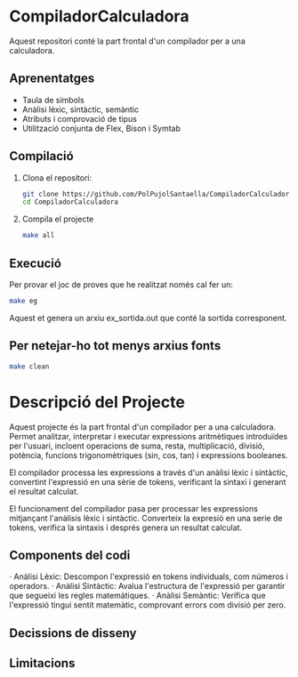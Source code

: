 # CompiladorCalculadora
Aquest repositori conté la part frontal d'un compilador per a una calculadora.

## Aprenentatges
- Taula de símbols
- Anàlisi lèxic, sintàctic, semàntic
- Atributs i comprovació de tipus
- Utilització conjunta de Flex, Bison i Symtab

## Compilació
1. Clona el repositori:
   ```bash
   git clone https://github.com/PolPujolSantaella/CompiladorCalculadora.git
   cd CompiladorCalculadora
   ```

2. Compila el projecte
   ```bash
   make all
   ```

## Execució
Per provar el joc de proves que he realitzat només cal fer un:
   ```bash
   make eg
   ```
Aquest et genera un arxiu ex_sortida.out que conté la sortida corresponent.

## Per netejar-ho tot menys arxius fonts
   ```bash
   make clean
   ```
# Descripció del Projecte
Aquest projecte és la part frontal d'un compilador per a una calculadora. Permet analitzar, interpretar i executar expressions aritmètiques introduïdes per l'usuari, incloent operacions de suma, resta, multiplicació, divisió, potència, funcions trigonomètriques (sin, cos, tan) i expressions booleanes.

El compilador processa les expressions a través d'un anàlisi lèxic i sintàctic, convertint l'expressió en una sèrie de tokens, verificant la sintaxi i generant el resultat calculat.

El funcionament del compilador pasa per processar les expressions mitjançant l'anàlisis lèxic i sintàctic. Converteix la expresió en una serie de tokens,
verifica la sintaxis i després genera un resultat calculat.

## Components del codi
· Anàlisi Lèxic: Descompon l'expressió en tokens individuals, com números i operadors.
· Anàlisi Sintàctic: Avalua l'estructura de l'expressió per garantir que segueixi les regles matemàtiques.
· Anàlisi Semàntic: Verifica que l'expressió tingui sentit matemàtic, comprovant errors com divisió per zero.

## Decissions de disseny
## Limitacions


